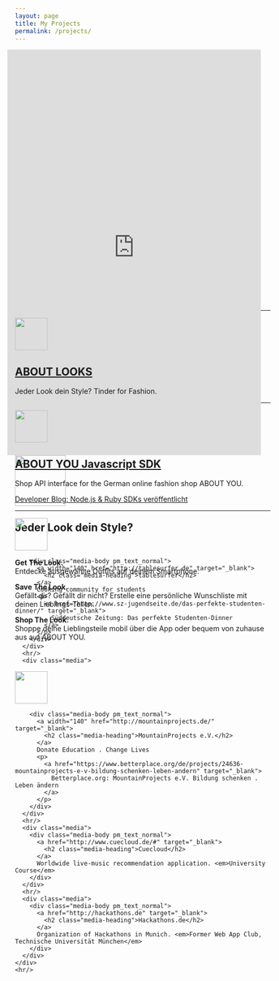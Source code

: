 ```yaml
---
layout: page
title: My Projects
permalink: /projects/
---    
```


<div class="main">
  <section id="pm_projects" class="row">
    <div class="pm_list">
      <div class="media hidden-xs">
        <div class="media-body" style="height:500px;">
          <div class="hidden-xs col-sm-6 ">
          <iframe src="http://about-looks.herokuapp.com/app" scrolling="no" style="border-style: none;width: 500px; height: 800px;margin-left:-15px;"></iframe>
          </div>
          <div class="pm_description pm_text_normal col-xs-12 col-sm-offset-6 col-sm-6">
          <img width="100" src="https://lh4.ggpht.com/puK_Vjm0AUXGDdjEri4uxENYUyROW0B9tt36-_Oqk_k9P0xlI2_8EHvJjjrhQU7-cQ=w300-rw"/>
          <h2>Jeder Look dein Style?</h2>
          <br/>
          <p>
            <b>Get The Look.</b><br/>
            Entdecke ausgewählte Outfits auf deinem Smartphone.
          </p>
          <p>
            <b>Save The Look.</b><br/>
            Gefällt dir? Gefällt dir nicht? Erstelle eine persönliche Wunschliste mit deinen Lieblings-Teilen.
          </p>
          <p>
            <b>Shop The Look.</b><br/>
            Shoppe deine Lieblingsteile mobil über die App oder bequem von zuhause aus auf ABOUT YOU.
          </p>
          </div>
        </div>
      </div>
      <hr/>
      <div class="media">
      <div class="media-left"> <a href="https://play.google.com/store/apps/details?id=de.aboutyou.editd" target="_blank"> <img class="media-object" src="https://lh4.ggpht.com/puK_Vjm0AUXGDdjEri4uxENYUyROW0B9tt36-_Oqk_k9P0xlI2_8EHvJjjrhQU7-cQ=w300-rw" style="width: 64px; height: 64px;"> </a> </div>
        <div class="media-body pm_text_normal">
          <a width="140" href="" target="_blank">
            <h2 class="media-heading">ABOUT LOOKS</h2>
          </a> 
          Jeder Look dein Style? Tinder for Fashion.<p>
          </p>
        </div>
      </div>
      <hr/>
      <div class="media">
      <div class="media-left"> <a href="http://www.aboutyou.de/" target="_blank"> <img class="media-object" src="http://corporate.aboutyou.de/wp-content/uploads/2015/09/aboutyou_logo.jpg" style="width: 64px; height: 64px;"> </a> </div>
        <div class="media-body pm_text_normal">
          <a width="140" href="https://github.com/aboutyou/aboutyou-nodejs-sdk" target="_blank">
            <h2 class="media-heading">ABOUT YOU Javascript SDK</h2>
          </a> 
          Shop API interface for the German online fashion shop ABOUT YOU.
          <p>
          <a href="https://developer.aboutyou.de/blog/2014/12/node-js-ruby-sdks-veroeffentlicht/" target="_blank">
            Developer Blog: Node.js & Ruby SDKs veröffentlicht
          </a>
          </p>
        </div>
      </div>
      <hr/>
      <div class="media">

 <div class="media-left"><img class="media-object" src="http://33.media.tumblr.com/avatar_a108ff645075_128.png" style="width: 64px; height: 64px;"> </a> </div>



        <div class="media-body pm_text_normal">
          <a width="140" href="http://tablesurfer.de" target="_blank">
            <h2 class="media-heading">tablesurfer</h2>
          </a>
          Cooking community for students
          <p>
            <a href="http://www.sz-jugendseite.de/das-perfekte-studenten-dinner/" target="_blank">
              Süddeutsche Zeitung: Das perfekte Studenten-Dinner
            </a>
          </p>
        </div>
      </div>
      <hr/>
      <div class="media">
 <div class="media-left"><img class="media-object" src="http://www.atemmassage.de/wordpress/wp-content/uploads/Logo_MP_RZ.jpg" style="width: 64px; height: 64px;"> </a> </div>


        <div class="media-body pm_text_normal">
          <a width="140" href="http://mountainprojects.de/" target="_blank">
            <h2 class="media-heading">MountainProjects e.V.</h2>
          </a>
          Donate Education . Change Lives
          <p>
            <a href="https://www.betterplace.org/de/projects/24636-mountainprojects-e-v-bildung-schenken-leben-andern" target="_blank">
              Betterplace.org: MountainProjects e.V. Bildung schenken . Leben ändern
            </a>
          </p>
        </div>
      </div>
      <hr/>
      <div class="media">
        <div class="media-body pm_text_normal">
          <a href="http://www.cuecloud.de/#" target="_blank">
            <h2 class="media-heading">Cuecloud</h2>
          </a>
          Worldwide live-music recommendation application. <em>University Course</em>
        </div>
      </div>
      <hr/>
      <div class="media">
        <div class="media-body pm_text_normal">
          <a href="http://hackathons.de" target="_blank">
            <h2 class="media-heading">Hackathons.de</h2>
          </a>
          Organization of Hackathons in Munich. <em>Former Web App Club, Technische Universität München</em>
        </div>
      </div>
    </div>
    <hr/>
  </section>
</div>